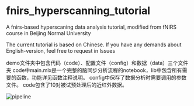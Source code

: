 # fnirs_hyperscanning_tutorial

A fnirs-based hyperscaning data analysis tutorial, modified from fNIRS course in Beijing Normal University

The current tutorial is based on Chinese. If you have any demands about English-version, feel free to request in Issues

demo文件夹中包含代码（code）、配置文件（config）和数据（data）三个文件夹
code中main.mlx是一个完整的脑同步分析流程的notebook，lib中包含所有需要的函数，功能详见函数注释说明。
config中保存了数据分析时需要调用的参数文件。
code包含了10对被试预处理后的近红外数据。

![pipeline](https://user-images.githubusercontent.com/26652791/161044184-531e97cd-a444-4cce-9495-32542b35c573.png)
